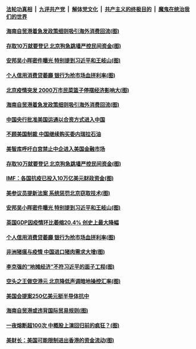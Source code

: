 ####  [法轮功真相](../../../../basic/blob/master/README.md?t=06140131) &nbsp;|&nbsp; [九评共产党](../../../../9ping.md/blob/master/README.md?t=06140131) &nbsp;|&nbsp; [解体党文化](../../../../jtdwh.md/blob/master/README.md?t=06140131)  &nbsp;|&nbsp; [共产主义的终极目的](../../../../gczydzjmd.md/blob/master/README.md?t=06140131) &nbsp;|&nbsp; [魔鬼在统治我们的世界](../../../../mgztzwmdsj.md/blob/master/README.md?t=06140131) 

#### [海南自贸港着急发政策细则吸引海外消费回流(图)](../pages/p5/936445.md?t=06140131) 

#### [存取10万就要登记 北京狗急跳墙严控民间资金(图)](../pages/p5/936398.md?t=06140131) 

#### [安邦吴小晖密件曝光 特别提到习近平和王岐山(图)](../pages/p5/936350.md?t=06140131) 


#### [个人信用消费贷萎靡 银行为抢市场血拼利率(图)](../pages/p5/936333.md?t=06140131) 


#### [北京疫情突发 2000万市民菜篮子停摆经济影响大(图)](../pages/p5/936447.md?t=06140131) 

#### [海南自贸港着急发政策细则吸引海外消费回流(图)](../pages/p5/936445.md?t=06140131) 

#### [中国央行批准美国运通以合资方式进入中国](../pages/p5/936428.md?t=06140131) 

#### [不顾美国制裁 中国继续购买委内瑞拉石油](../pages/p5/936427.md?t=06140131) 

#### [美智库呼吁白宫禁止中企进入美国金融市场](../pages/p5/936426.md?t=06140131) 

#### [存取10万就要登记 北京狗急跳墙严控民间资金(图)](../pages/p5/936398.md?t=06140131) 

#### [IMF：各国抗疫已投入10万亿美元财政资金(图)](../pages/p5/936381.md?t=06140131) 

#### [美参议员提新法案 系统惩罚北京窃取技术(图)](../pages/p5/936378.md?t=06140131) 

#### [安邦吴小晖密件曝光 特别提到习近平和王岐山(图)](../pages/p5/936350.md?t=06140131) 


#### [英国GDP因疫情环比萎缩20.4% 创史上最大降幅](../pages/p5/936359.md?t=06140131) 

#### [个人信用消费贷萎靡 银行为抢市场血拼利率(图)](../pages/p5/936333.md?t=06140131) 


#### [非洲猪瘟与疫情 中国进口猪肉需求大增(图)](../pages/p5/936266.md?t=06140131) 

#### [李克强的“地摊经济”不符习近平的面子工程(图)](../pages/p5/936272.md?t=06140131) 

#### [空头之王做空港元 北京降低声调暗地操控汇率(图)](../pages/p5/936245.md?t=06140131) 

#### [美国会提案250亿美元挺半导体抗中](../pages/p5/936271.md?t=06140131) 

#### [海南自贸港或违背国际贸易规则(图)](../pages/p5/936269.md?t=06140131) 

#### [一夜熔断超100次 中概股上演回归前的疯狂？(图)](../pages/p5/936267.md?t=06140131) 

#### [美财长：美国可能限制进出香港的资金流动(图)](../pages/p5/936265.md?t=06140131) 

